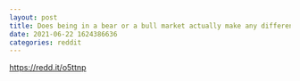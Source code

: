 ```yaml
--- 
layout: post 
title: Does being in a bear or a bull market actually make any difference? 
date: 2021-06-22 1624386636 
categories: reddit 
--- 
```

https://redd.it/o5ttnp